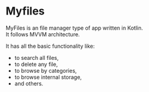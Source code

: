 # Myfiles
MyFiles is an file manager type of app written in Kotlin.  
It follows MVVM architecture.

It has all the basic functionality like:
  - to search all files,
  - to delete any file,
  - to browse by categories,
  - to browse internal storage,
  - and others.  

